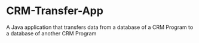 # CRM-Transfer-App
A Java application that transfers data from a database of a CRM Program to a database of another CRM Program

